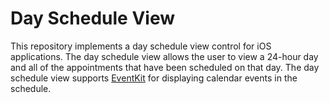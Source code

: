 # Day Schedule View

This repository implements a day schedule view control for iOS applications.
The day schedule view allows the user to view a 24-hour day and all of the
appointments that have been scheduled on that day. The day schedule view
supports [EventKit](https://developer.apple.com/documentation/eventkit) for
displaying calendar events in the schedule.
